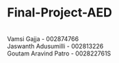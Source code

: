 # Final-Project-AED
<br>
Vamsi Gajja - 002874766 <br>
Jaswanth Adusumilli - 002813226 <br>
Goutam Aravind Patro - 002822761S
